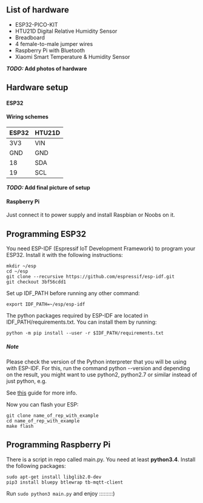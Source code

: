 ## List of hardware
* ESP32-PICO-KIT 
* HTU21D Digital Relative Humidity Sensor
* Breadboard
* 4 female-to-male jumper wires
* Raspberry Pi with Bluetooth
* Xiaomi Smart Temperature & Humidity Sensor

**_TODO:_ Add photos of hardware**


## Hardware setup
#### ESP32
#### Wiring schemes
| ESP32 | HTU21D |
| ----- | ------ |
| 3V3   | VIN    |
| GND   | GND    |
| 18    | SDA    |
| 19    | SCL    |

**_TODO:_ Add final picture of setup**

#### Raspberry Pi
Just connect it to power supply and install Raspbian or Noobs on it.


## Programming ESP32
You need ESP-IDF (Espressif IoT Development Framework) to program your ESP32.
Install it with the following instructions:
```
mkdir ~/esp
cd ~/esp
git clone --recursive https://github.com/espressif/esp-idf.git
git checkout 3bf56cdd1
```
Set up IDF_PATH before running any other command:
```
export IDF_PATH=~/esp/esp-idf
```
The python packages required by ESP-IDF are located in IDF_PATH/requirements.txt. You can install them by running:
```
python -m pip install --user -r $IDF_PATH/requirements.txt
```
##### Note
Please check the version of the Python interpreter that you will be using with ESP-IDF. For this, run the command python --version and depending on the result, you might want to use python2, python2.7 or similar instead of just python, e.g.

See [this](https://docs.espressif.com/projects/esp-idf/en/latest/get-started/index.html) guide for more info.

Now you can flash your ESP:
```
git clone name_of_rep_with_example
cd name_of_rep_with_example
make flash
```


## Programming Raspberry Pi
There is a script in repo called main.py. You need at least **python3.4**. Install the following packages:
```
sudo apt-get install libglib2.0-dev
pip3 install bluepy btlewrap tb-mqtt-client
```
Run `sudo python3 main.py` and enjoy :::::::::)

